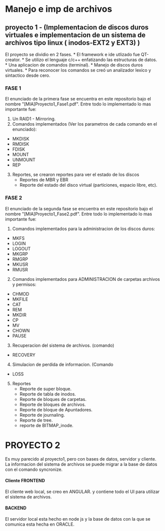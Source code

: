 # Manejo e imp de archivos 
## proyecto 1 - (Implementacion de discos duros virtuales e implementacion de un sistema de archivos tipo linux ( inodos-EXT2 y EXT3) )
El proyecto se dividio en 2 fases. 
    * El framework e ide utlizado fue QT-creator.
    * Se utilizo el lenguaje c/c++ enfatizando las estructuras de datos. 
    * Una aplicacion de comandos (terminal).
    * Manejo de discos duros virtuales.
    * Para reconocer los comandos se creó un analizador lexico y sintactico desde cero.

### FASE 1 
El enunciado de la primera fase se encuentra en este repositorio bajo el nombre "[MIA]Proyecto1_Fase1.pdf".
Entre todo lo implementado lo mas importante fue: 
1. Un RAID1 - Mirroring. 
2. Comandos implementados (Ver los parametros de cada comando en el enunciado): 
* MKDISK
* RMDISK
* FDISK 
* MOUNT 
* UNMOUNT
* REP
3. Reportes, se crearon reportes para ver el estado de los discos 
    * Reportes de MBR y EBR
    * Reporte del estado del disco virtual (particiones, espacio libre, etc).

### FASE 2
El enunciado de la segunda fase se encuentra en este repositorio bajo el nombre "[MIA]Proyecto1_Fase2.pdf".
Entre todo lo implementado lo mas importante fue: 

1. Comandos implementados para la administracion de los discos duros: 
* MKFS
* LOGIN 
* LOGOUT 
* MKGRP
* RMGRP 
* MKUSR
* RMUSR 

2. Comandos implementados para ADMINISTRACION de carpetas archivos y permisos: 
* CHMOD 
* MKFILE 
* CAT 
* REM 
* MKDIR 
* CP 
* MV 
* CHOWN 
* PAUSE 
3. Recuperacion del sistema de archivos. (comando) 
* RECOVERY 
    
4. Simulacion de perdida de informacion. (Comando
* LOSS
5. Reportes 
    * Reporte de super bloque. 
    * Reporte de tabla de inodos. 
    * Reporte de bloques de carpetas. 
    * Reporte de bloques de archivos.
    * Reporte de bloque de Apuntadores. 
    * Reporte de journaling.
    * Reporte de tree. 
    * reporte de BITMAP_inode. 
 
# PROYECTO 2
Es muy parecido al proyecto1, pero con bases de datos, servidor y cliente. La informacion del sistema de archivos se puede migrar a la base de datos con el comando syncronize. 
#### Cliente FRONTEND
El cliente web local, se creo en ANGULAR. y contiene todo el UI para utilizar el sistema de archivos. 
#### BACKEND 
El servidor local esta hecho en node js y la base de datos con la que se comunica esta hecha en ORACLE. 


